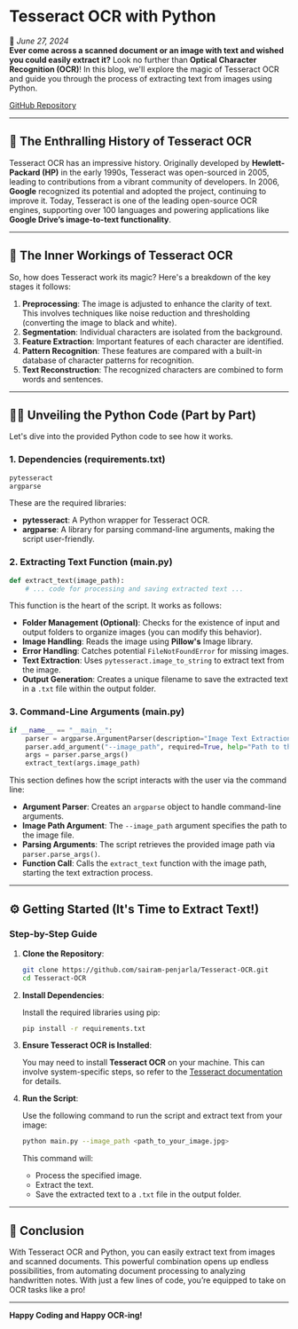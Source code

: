 # **Tesseract OCR with Python**  
📅 *June 27, 2024*  
**Ever come across a scanned document or an image with text and wished you could easily extract it?** Look no further than **Optical Character Recognition (OCR)**! In this blog, we'll explore the magic of Tesseract OCR and guide you through the process of extracting text from images using Python.

[GitHub Repository](https://github.com/sairam-penjarla/Tesseract-OCR)

---

## 📜 **The Enthralling History of Tesseract OCR**

Tesseract OCR has an impressive history. Originally developed by **Hewlett-Packard (HP)** in the early 1990s, Tesseract was open-sourced in 2005, leading to contributions from a vibrant community of developers. In 2006, **Google** recognized its potential and adopted the project, continuing to improve it. Today, Tesseract is one of the leading open-source OCR engines, supporting over 100 languages and powering applications like **Google Drive’s image-to-text functionality**.

---

## 🧠 **The Inner Workings of Tesseract OCR**

So, how does Tesseract work its magic? Here's a breakdown of the key stages it follows:

1. **Preprocessing**: The image is adjusted to enhance the clarity of text. This involves techniques like noise reduction and thresholding (converting the image to black and white).
2. **Segmentation**: Individual characters are isolated from the background.
3. **Feature Extraction**: Important features of each character are identified.
4. **Pattern Recognition**: These features are compared with a built-in database of character patterns for recognition.
5. **Text Reconstruction**: The recognized characters are combined to form words and sentences.

---

## 🧑‍💻 **Unveiling the Python Code (Part by Part)**

Let's dive into the provided Python code to see how it works.

### **1. Dependencies (requirements.txt)**

```txt
pytesseract
argparse
```

These are the required libraries:
- **pytesseract**: A Python wrapper for Tesseract OCR.
- **argparse**: A library for parsing command-line arguments, making the script user-friendly.

### **2. Extracting Text Function (main.py)**

```python
def extract_text(image_path):
    # ... code for processing and saving extracted text ...
```

This function is the heart of the script. It works as follows:
- **Folder Management (Optional)**: Checks for the existence of input and output folders to organize images (you can modify this behavior).
- **Image Handling**: Reads the image using **Pillow's** Image library.
- **Error Handling**: Catches potential `FileNotFoundError` for missing images.
- **Text Extraction**: Uses `pytesseract.image_to_string` to extract text from the image.
- **Output Generation**: Creates a unique filename to save the extracted text in a `.txt` file within the output folder.

### **3. Command-Line Arguments (main.py)**

```python
if __name__ == "__main__":
    parser = argparse.ArgumentParser(description="Image Text Extraction Tool")
    parser.add_argument("--image_path", required=True, help="Path to the image file")
    args = parser.parse_args()
    extract_text(args.image_path)
```

This section defines how the script interacts with the user via the command line:
- **Argument Parser**: Creates an `argparse` object to handle command-line arguments.
- **Image Path Argument**: The `--image_path` argument specifies the path to the image file.
- **Parsing Arguments**: The script retrieves the provided image path via `parser.parse_args()`.
- **Function Call**: Calls the `extract_text` function with the image path, starting the text extraction process.

---

## ⚙️ **Getting Started (It's Time to Extract Text!)**

### **Step-by-Step Guide**

1. **Clone the Repository**:

   ```bash
   git clone https://github.com/sairam-penjarla/Tesseract-OCR.git
   cd Tesseract-OCR
   ```

2. **Install Dependencies**:

   Install the required libraries using pip:

   ```bash
   pip install -r requirements.txt
   ```

3. **Ensure Tesseract OCR is Installed**:

   You may need to install **Tesseract OCR** on your machine. This can involve system-specific steps, so refer to the [Tesseract documentation](https://github.com/tesseract-ocr/tesseract) for details.

4. **Run the Script**:

   Use the following command to run the script and extract text from your image:

   ```bash
   python main.py --image_path <path_to_your_image.jpg>
   ```

   This command will:
   - Process the specified image.
   - Extract the text.
   - Save the extracted text to a `.txt` file in the output folder.

---

## 🚀 **Conclusion**

With Tesseract OCR and Python, you can easily extract text from images and scanned documents. This powerful combination opens up endless possibilities, from automating document processing to analyzing handwritten notes. With just a few lines of code, you’re equipped to take on OCR tasks like a pro!

---

**Happy Coding and Happy OCR-ing!**